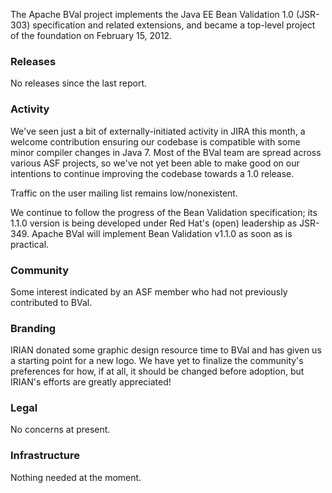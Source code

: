 

The Apache BVal project implements the Java EE Bean Validation 1.0 (JSR-303)
specification and related extensions, and became a top-level project of the
foundation on February 15, 2012.

### Releases ###
No releases since the last report.

### Activity ###
We've seen just a bit of externally-initiated activity in JIRA this month, a
welcome contribution ensuring our codebase is compatible with some minor
compiler changes in Java 7.  Most of the BVal team are spread across various
ASF projects, so we've not yet been able to make good on our intentions to
continue improving the codebase towards a 1.0 release.

Traffic on the user mailing list remains low/nonexistent.

We continue to follow the progress of the Bean Validation specification; its
1.1.0 version is being developed under Red Hat's (open) leadership as JSR-349.
Apache BVal will implement Bean Validation v1.1.0 as soon as is practical.

### Community  ###
Some interest indicated by an ASF member who had not previously contributed to
BVal.

### Branding ###
IRIAN donated some graphic design resource time to BVal and has given us a
starting point for a new logo.  We have yet to finalize the community's
preferences for how, if at all, it should be changed before adoption, but
IRIAN's efforts are greatly appreciated!

### Legal ###
No concerns at present.

### Infrastructure ###
Nothing needed at the moment.
